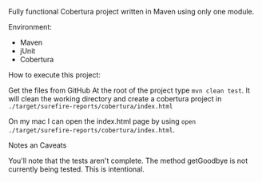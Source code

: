Fully functional Cobertura project written in Maven using only one module.

Environment:

* Maven
* jUnit
* Cobertura


How to execute this project:

Get the files from GitHub
At the root of the project type `mvn clean test`. It will clean the working directory
and create a cobertura project in `./target/surefire-reports/cobertura/index.html`

On my mac I can open the index.html page by using `open ./target/surefire-reports/cobertura/index.html`.

Notes an Caveats

You'll note that the tests aren't complete. The method getGoodbye is not currently being tested. This is intentional.
  
